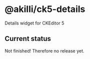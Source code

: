 # @akilli/ck5-details

Details widget for CKEditor 5

## Current status

Not finished! Therefore no release yet.
